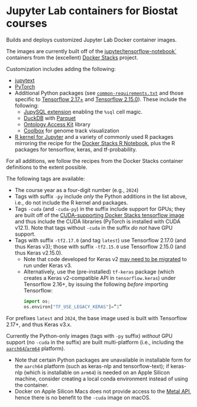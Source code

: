 # Jupyter Lab containers for Biostat courses

Builds and deploys customized Jupyter Lab Docker container images.

The images are currently built off of the [jupyter/tensorflow-notebook`](https://jupyter-docker-stacks.readthedocs.io/en/latest/using/selecting.html#jupyter-tensorflow-notebook) containers from the (excellent) [Docker Stacks](https://jupyter-docker-stacks.readthedocs.io/) project.

Customization includes adding the following:
- [jupytext](https://jupytext.readthedocs.io/)
- [PyTorch](https://pytorch.org)
- Additional Python packages (see [`common-requirements.txt`](common-requirements.txt) and those specific to [Tensorflow 2.17+](requirements.tf-2.17.0.txt) and [Tensorflow 2.15.0](requirements.tf-2.15.0.txt)). These include the following:
    * [JupySQL extension](https://jupysql.ploomber.io/) enabling the `%sql` cell magic.
    * [DuckDB](https://duckdb.org) with [Parquet](https://parquet.apache.org)
    * [Ontology Access Kit](https://incatools.github.io/ontology-access-kit/) library
    * [Coolbox](https://gangcaolab.github.io/CoolBox/) for genome track visualization
- [R kernel for Jupyter](https://irkernel.github.io) and a variety of commonly used R packages mirroring the recipe for the [Docker Stacks R Notebook](https://jupyter-docker-stacks.readthedocs.io/en/latest/using/selecting.html#jupyter-r-notebook), plus the R packages for tensorflow, keras, and tf-probability.

For all additions, we follow the recipes from the Docker Stacks container definitions to the extent possible.  

The following tags are available:
- The course year as a four-digit number (e.g., `2024`)
- Tags with suffix `-py` include _only_ the Python additions in the list above, i.e., do not include the R kernel and packages.
- Tags `-cuda` (and `-cuda-py`) in the suffix include support for GPUs; they are built off of the [CUDA-supporting Docker Stacks tensorflow image](https://jupyter-docker-stacks.readthedocs.io/en/latest/using/selecting.html#cuda-enabled-variant) and thus include the CUDA libraries (PyTorch is installed with CUDA v12.1). Note that tags without `-cuda` in the suffix _do not_ have GPU support.
- Tags with suffix `-tf2.17.0` (and tag `latest`) use Tensorflow 2.17.0 (and thus Keras v3); those with suffix `-tf2.15.0` use Tensorflow 2.15.0 (and thus Keras v2.15.0).
    * Note that code developed for Keras v2 [may need to be migrated](https://keras.io/guides/migrating_to_keras_3/) to run under Keras v3.
    * Alternatively, use the (pre-installed) `tf-keras` package (which creates a Keras v2-compatible API in `tensorflow.keras`) under Tensorflow 2.16+, by issuing the following _before_ importing Tensorflow:
      ```python
      import os;
      os.environ["TF_USE_LEGACY_KERAS"]=”1”
      ```

For prefixes `latest` and `2024`, the base image used is built with Tensorflow 2.17+, and thus Keras v3.x.

Currently the Python-only images (tags with `-py` suffix) _without_ GPU support (no `-cuda` in the suffix) are built multi-platform (i.e., including the [`aarch64`/`arm64`](https://en.wikipedia.org/wiki/AArch64) platform).
- Note that certain Python packages are unavailable in installable form for the `aarch64` platform (such as keras-nlp and tensorflow-text); if keras-nlp (which is installable on `arm64`) is needed on an Apple Silicon machine, consider creating a local conda environment instead of using the container.
- Docker on Apple Silicon Macs does not provide access to the [Metal API](https://developer.apple.com/metal/), hence there is no benefit to the `-cuda` image on macOS.